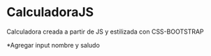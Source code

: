 # CalculadoraJS
Calculadora creada a partir de JS y estilizada con CSS-BOOTSTRAP

*Agregar input nombre y saludo
